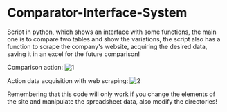 # Comparator-Interface-System
Script in python, which shows an interface with some functions, the main one is to compare two tables and show the variations, the script also has a function to scrape the company's website, acquiring the desired data, saving it in an excel for the future comparison!

Comparison action:
![1](https://github.com/iagoapiai/Comparator-Interface-System/assets/116030785/b73b8ff4-31cb-4d6a-bfa9-207484f097c6)

Action data acquisition with web scraping:
![2](https://github.com/iagoapiai/Comparator-Interface-System/assets/116030785/88cb9543-7aee-4e18-a4f6-cba99af4a7a1)

Remembering that this code will only work if you change the elements of the site and manipulate the spreadsheet data, also modify the directories!
